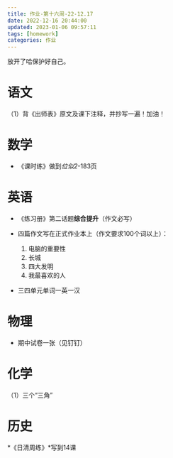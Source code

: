 ```yaml
---
title: 作业-第十六周-22-12.17
date: 2022-12-16 20:44:00
updated: 2023-01-06 09:57:11
tags: [homework]
categories: 作业
---
```


放开了哈保护好自己。
<!--more-->
# 语文
 （1）背《出师表》原文及课下注释，并抄写一遍！加油！
# 数学

 - 《课时练》做到*位似2*-183页

# 英语

 - 《练习册》第二话题**综合提升**（作文必写）
 - 四篇作文写在正式作业本上（作文要求100个词以上）：
   1. 电脑的重要性
   2. 长城  
   3. 四大发明 
   4. 我最喜欢的人



- 三四单元单词一英一汉

# 物理

- 期中试卷一张（见钉钉）

# 化学

 （1）三个“三角”

# 历史

 *《日清周练》*写到14课
